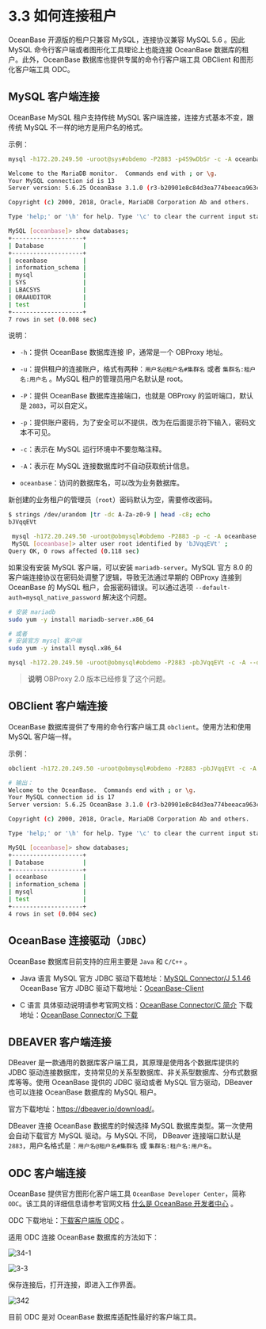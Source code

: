 # 3.3 如何连接租户

OceanBase 开源版的租户只兼容 MySQL，连接协议兼容 MySQL 5.6 。因此 MySQL 命令行客户端或者图形化工具理论上也能连接 OceanBase 数据库的租户。此外，OceanBase 数据库也提供专属的命令行客户端工具 OBClient 和图形化客户端工具 ODC。

## MySQL 客户端连接

OceanBase MySQL 租户支持传统 MySQL 客户端连接，连接方式基本不变，跟传统 MySQL 不一样的地方是用户名的格式。

示例：

```bash
mysql -h172.20.249.50 -uroot@sys#obdemo -P2883 -p4S9wDbSr -c -A oceanbase

Welcome to the MariaDB monitor.  Commands end with ; or \g.
Your MySQL connection id is 13
Server version: 5.6.25 OceanBase 3.1.0 (r3-b20901e8c84d3ea774beeaca963c67d7802e4b4e) (Built Aug 10 2021 08:10:38)

Copyright (c) 2000, 2018, Oracle, MariaDB Corporation Ab and others.

Type 'help;' or '\h' for help. Type '\c' to clear the current input statement.

MySQL [oceanbase]> show databases;
+--------------------+
| Database           |
+--------------------+
| oceanbase          |
| information_schema |
| mysql              |
| SYS                |
| LBACSYS            |
| ORAAUDITOR         |
| test               |
+--------------------+
7 rows in set (0.008 sec)
```

说明：

* `-h`：提供 OceanBase 数据库连接 IP，通常是一个 OBProxy 地址。

* `-u`：提供租户的连接账户，格式有两种：`用户名@租户名#集群名` 或者 `集群名:租户名:用户名` 。MySQL 租户的管理员用户名默认是 root。

* `-P`：提供 OceanBase 数据库连接端口，也就是 OBProxy 的监听端口，默认是 `2883`，可以自定义。

* `-p`：提供账户密码，为了安全可以不提供，改为在后面提示符下输入，密码文本不可见。

* `-c`：表示在 MySQL 运行环境中不要忽略注释。

* `-A`：表示在 MySQL 连接数据库时不自动获取统计信息。

* `oceanbase`：访问的数据库名，可以改为业务数据库。

新创建的业务租户的管理员（`root`）密码默认为空，需要修改密码。

```bash
$ strings /dev/urandom |tr -dc A-Za-z0-9 | head -c8; echo
bJVqqEVt

 mysql -h172.20.249.50 -uroot@obmysql#obdemo -P2883 -p -c -A oceanbase
 MySQL [oceanbase]> alter user root identified by 'bJVqqEVt' ;
Query OK, 0 rows affected (0.118 sec)
```

如果没有安装 MySQL 客户端，可以安装 `mariadb-server`。MySQL 官方 8.0 的客户端连接协议在密码处调整了逻辑，导致无法通过早期的 OBProxy 连接到 OceanBase 的 MySQL 租户，会报密码错误。可以通过选项 `--default-auth=mysql_native_password` 解决这个问题。

```bash
# 安装 mariadb
sudo yum -y install mariadb-server.x86_64

# 或者
# 安装官方 mysql 客户端
sudo yum -y install mysql.x86_64

mysql -h172.20.249.50 -uroot@obmysql#obdemo -P2883 -pbJVqqEVt -c -A --default-auth=mysql_native_password  oceanbase
```

> **说明**
> OBProxy 2.0 版本已经修复了这个问题。

## OBClient 客户端连接

OceanBase 数据库提供了专用的命令行客户端工具 `obclient`。使用方法和使用 MySQL 客户端一样。

示例：

```bash
obclient -h172.20.249.50 -uroot@obmysql#obdemo -P2883 -pbJVqqEVt -c -A oceanbase

# 输出：
Welcome to the OceanBase.  Commands end with ; or \g.
Your MySQL connection id is 17
Server version: 5.6.25 OceanBase 3.1.0 (r3-b20901e8c84d3ea774beeaca963c67d7802e4b4e) (Built Aug 10 2021 08:10:38)

Copyright (c) 2000, 2018, Oracle, MariaDB Corporation Ab and others.

Type 'help;' or '\h' for help. Type '\c' to clear the current input statement.

MySQL [oceanbase]> show databases;
+--------------------+
| Database           |
+--------------------+
| oceanbase          |
| information_schema |
| mysql              |
| test               |
+--------------------+
4 rows in set (0.004 sec)
```

## OceanBase 连接驱动（`JDBC`）

OceanBase 数据库目前支持的应用主要是 `Java` 和 `C/C++` 。

* Java 语言
  MySQL 官方 JDBC 驱动下载地址：[MySQL Connector/J 5.1.46](https://downloads.mysql.com/archives/c-j/)
  OceanBase 官方 JDBC 驱动下载地址：[OceanBase-Client](https://help.aliyun.com/document_detail/212815.html)

* C 语言
  具体驱动说明请参考官网文档：[OceanBase Connector/C 简介](https://open.oceanbase.com/docs/connector-c/connector-c/V2.0.0/introduction-to-oceanbase-connector-c)
  下载地址：[OceanBase Connector/C 下载](https://github.com/oceanbase/obconnector-c)

## DBEAVER 客户端连接

DBeaver 是一款通用的数据库客户端工具，其原理是使用各个数据库提供的 JDBC 驱动连接数据库，支持常见的关系型数据库、非关系型数据库、分布式数据库等等。使用 OceanBase 提供的 JDBC 驱动或者 MySQL 官方驱动，DBeaver 也可以连接 OceanBase 数据库的 MySQL 租户。

官方下载地址：<https://dbeaver.io/download/>。

DBeaver 连接 OceanBase 数据库的时候选择 MySQL 数据库类型。第一次使用会自动下载官方 MySQL 驱动。与 MySQL 不同， DBeaver 连接端口默认是 `2883`，用户名格式是：`用户名@租户名#集群名` 或 `集群名:租户名:用户名`。

## ODC 客户端连接

OceanBase 提供官方图形化客户端工具 `OceanBase Developer Center`，简称 `ODC`。该工具的详细信息请参考官网文档 [什么是 OceanBase 开发者中心](https://www.oceanbase.com/docs/oceanbase-developer-center/odc/V3.1.0/what-is-oceanbase-developer-center) 。

ODC 下载地址：[下载客户端版 ODC](https://help.aliyun.com/document_detail/212816.html?spm=a2c4g.11186623.6.848.2cb5535fzdJK9X) 。

适用 ODC 连接 OceanBase 数据库的方法如下：

![34-1](https://help-static-aliyun-doc.aliyuncs.com/assets/img/zh-CN/0036518361/p360219.jpeg)

![3-3](https://help-static-aliyun-doc.aliyuncs.com/assets/img/zh-CN/0036518361/p360164.jpeg)

保存连接后，打开连接，即进入工作界面。

![342](https://help-static-aliyun-doc.aliyuncs.com/assets/img/zh-CN/4636518361/p360223.jpeg)

目前 ODC 是对 OceanBase 数据库适配性最好的客户端工具。
